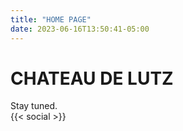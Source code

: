 ```yaml
---
title: "HOME PAGE"
date: 2023-06-16T13:50:41-05:00
---
```

# CHATEAU DE LUTZ
Stay tuned.
\
{{< social >}}
